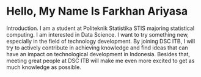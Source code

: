 # Hello, My Name Is Farkhan Ariyasa
Introduction.
I am a student at Politeknik Statistika STIS majoring statistical computing.
I am interested in Data Science. 
I want to try something new, especially in the field of technology development. By joining DSC ITB, I will try to actively contribute in achieving knowledge and find ideas that can have an impact on technological development in Indonesia. Besides that, meeting great people at DSC ITB will make me even more excited to get as much knowledge as possible.
